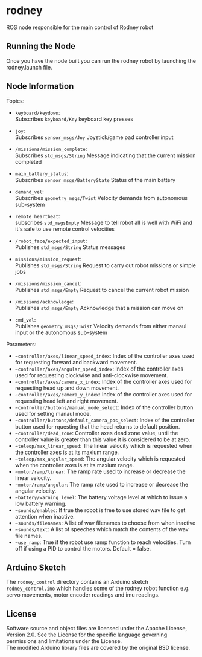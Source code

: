 # rodney

ROS node responsible for the main control of Rodney robot

## Running the Node

Once you have the node built you can run the rodney robot by launching the rodney.launch file.

## Node Information
Topics:

* `keyboard/keydown`:  
  Subscribes `keyboard/Key` keyboard key presses
  
* `joy`:  
  Subscribes `sensor_msgs/Joy` Joystick/game pad controller input
  
* `/missions/mission_complete`:  
  Subscribes `std_msgs/String` Message indicating that the current mission completed
  
* `main_battery_status`:  
  Subscribes `sensor_msgs/BatteryState` Status of the main battery
  
* `demand_vel`:  
  Subscribes `geometry_msgs/Twist` Velocity demands from autonomous sub-system
  
* `remote_heartbeat`:  
  subscribes `std_msgsEmpty` Message to tell robot all is well with WiFi and it's safe to use remote control velocities
  
* `/robot_face/expected_input`:  
  Publishes `std_msgs/String` Status messages
  
* `missions/mission_request`:  
  Publishes `std_msgs/String` Request to carry out robot missions or simple jobs
  
* `/missions/mission_cancel`:  
  Publishes `std_msgs/Empty` Request to cancel the current robot mission
  
* `/missions/acknowledge`:  
  Publishes `std_msgs/Empty` Acknowledge that a mission can move on
  
* `cmd_vel`:  
  Publishes `geometry_msgs/Twist` Velocity demands from either manaul input or the autonomous sub-system
  
Parameters:

* `~controller/axes/linear_speed_index`: Index of the controller axes used for requesting forward and backward movement. 
* `~controller/axes/angular_speed_index`: Index of the controller axes used for requesting clockwise and anti-clockwise movement.
* `~controller/axes/camera_x_index`: Index of the controller axes used for requesting head up and down movement. 
* `~controller/axes/camera_y_index`: Index of the controller axes used for requesting head left and right movement.
* `~controller/buttons/manual_mode_select`: Index of the controller button used for setting manaul mode.
* `~controller/buttons/default_camera_pos_select`: Index of the controller button used for rquesting that the head returns to default position.
* `~controller/dead_zone`: Controller axes dead zone value, until the controller value is greater than this value it is considered to be at zero.
* `~teleop/max_linear_speed`: The linear velocity which is requested when the controller axes is at its maxium range.
* `~teleop/max_angular_speed`: The angular velocity which is requested when the controller axes is at its maxium range.
* `~motor/ramp/linear`: The ramp rate used to increase or decrease the linear velocity.
* `~motor/ramp/angular`: The ramp rate used to increase or decrease the angular velocity.
* `~battery/warning_level`: The battery voltage level at which to issue a low battery warning. 
* `~sounds/enabled`: If true the robot is free to use stored wav file to get attention when inactive.
* `~sounds/filenames`: A list of wav filenames to choose from when inactive
* `~sounds/text`: A list of speeches which match the contents of the wav file names.
* `~use_ramp`: True if the robot use ramp function to reach velocities. Turn off if using a PID to control the motors. Default = false.

## Arduino Sketch
The `rodney_control` directory contains an Arduino sketch `rodney_control.ino` which handles some of the rodney robot function e.g. servo movements, motor encoder readings and imu readings.

## License
Software source and object files are licensed under the Apache License, Version 2.0. See the License for the specific language governing permissions and limitations under the License.  
The modified Arduino library files are covered by the original BSD license.
